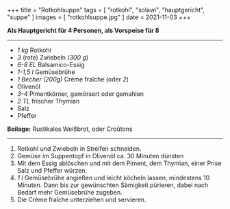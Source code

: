 +++
title = "Rotkohlsuppe"
tags = [ "rotkohl", "solawi", "hauptgericht", "suppe" ]
images = [ "rotkohlsuppe.jpg" ]
date = 2021-11-03
+++

**Als Hauptgericht für 4 Personen, als Vorspeise für 8**

---

- *1 kg* Rotkohl
- *3* (rote) Zwiebeln (*300 g*)
- *6-8 EL* Balsamico-Essig
- *1-1,5 l* Gemüsebrühe
- *1 Becher (200g)* Crème fraîche (oder *2*)
- Olivenöl
- *3-4* Pimentkörner, gemörsert oder gemahlen
- *2 TL* frischer Thymian
- Salz
- Pfeffer

**Beilage:** Rustikales Weißbrot, oder Croûtons

---

1. Rotkohl und Zwiebeln in Streifen schneiden.
2. Gemüse im Suppentopf in Olivenöl ca. 30 Minuten dünsten
3. Mit dem Essig ablöschen und mit dem Piment, dem Thymian, einer Prise Salz und Pfeffer würzen.
4. *1 l* Gemüsebrühe angießen und leicht köcheln lassen, mindestens 10 Minuten.
   Dann bis zur gewünschten Sämigkeit pürieren, dabei nach Bedarf mehr Gemüsebrühe zugeben.
5. Die Crème fraîche unterziehen und servieren.
